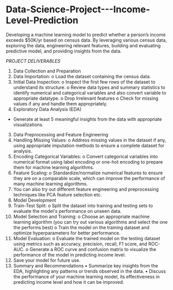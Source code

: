 # Data-Science-Project---Income-Level-Prediction
Developing a machine learning model to predict whether a person’s income exceeds $50K/yr based on census data. By leveraging various census data, exploring the data, engineering relevant features, building and evaluating predictive model, and providing insights from the data.

*PROJECT DELIVERABLES*

1. Data Collection and Preparation
1.	Data Importation:
o	Load the dataset containing the census data.
2.	Initial Data Inspection:
o	Inspect the first few rows of the dataset to understand its structure.
o	Review data types and summary statistics to identify numerical and categorical variables and also convert variable to appropriate datatype.
o	Drop Irrelevant features
o	Check for missing values if any and handle them appropriately.
2. Exploratory Data Analysis (EDA)
-	Generate at least 5 meaningful insights from the data with appropriate visualizations.
3. Data Preprocessing and Feature Engineering
1.	Handling Missing Values:
o	Address missing values in the dataset if any, using appropriate imputation methods to ensure a complete dataset for analysis.
2.	Encoding Categorical Variables:
o	Convert categorical variables into numerical format using label encoding or one-hot encoding to prepare them for machine learning algorithms.
3.	Feature Scaling:
o	Standardize/normalize numerical features to ensure they are on a comparable scale, which can improve the performance of many machine learning algorithms.
4.	You can also try out different feature engineering and preprocessing techniques like PCA feature selection etc.
4. Model Development
1.	Train-Test Split:
o	Split the dataset into training and testing sets to evaluate the model's performance on unseen data.
2.	Model Selection and Training:
o	Choose an appropriate machine learning algorithm (you can try out various algorithms and select the one the performs best)
o	Train the model on the training dataset and optimize hyperparameters for better performance.
3.	Model Evaluation:
o	Evaluate the trained model on the testing dataset using metrics such as accuracy, precision, recall, F1 score, and ROC-AUC.
o	Generate a ROC curve and confusion matrix to visualize the performance of the model in predicting income level.
4.	Save your model for future use.
6. Summary and Recommendations
•	Summarize key insights from the EDA, highlighting any patterns or trends observed in the data.
•	Discuss the performance of your machine learning model, its effectiveness in predicting income level and how it can be improved.
